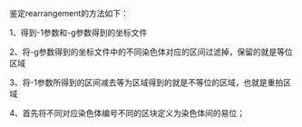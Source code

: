 鉴定rearrangement的方法如下：

1、得到-1参数和-g参数得到的坐标文件

2、将-g参数得到的坐标文件中的不同染色体对应的区间过滤掉，保留的就是等位区域



3、将-1参数所得到的区间减去等为区域得到的就是不等位的区域，也就是重拍区域

4、首先将不同对应染色体编号不同的区块定义为染色体间的易位；

